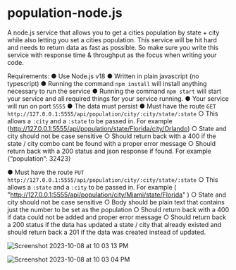 # population-node.js

A node.js service that allows you to get a cities population by state + city
while also letting you set a cities population. This service will be hit hard and needs to return
data as fast as possible. So make sure you write this service with response time & throughput
as the focus when writing your code.

Requirements:
● Use Node.js v18
● Written in plain javascript (no typescript)
● Running the command `npm install` will install anything necessary to run the service
● Running the command `npm start` will start your service and all required things for your
service running.
● Your service will run on port `5555`
● The data must persist
● Must have the route `GET http://127.0.0.1:5555/api/population/city/:city/state/:state`
○ This allows a `:city` and a `:state` to be passed in. For example
(http://127.0.0.1:5555/api/population/state/Florida/city/Orlando)
○ State and city should not be case sensitive
○ Should return back with a 400 if the state / city combo cant be found with a
proper error message
○ Should return back with a 200 status and json response if found. For example
{“population”: 32423}

● Must have the route `PUT http://127.0.0.1:5555/api/population/city/:city/state/:state`
○ This allows a `:state` and a `:city` to be passed in. For example
( "http://127.0.0.1:5555/api/population/city/Miami/state/Florida" )
○ State and city should not be case sensitive
○ Body should be plain text that contains just the number to be set as the
population
○ Should return back with a 400 if data could not be added and proper error
message
○ Should return back a 200 status if the data has updated a state / city that already
existed and should return back a 201 if the data was created instead of updated.



![Screenshot 2023-10-08 at 10 03 13 PM](https://github.com/MehmetCDmr/population-node.js/assets/109488636/2e6acd6a-f40e-43c3-9518-5eb53d284c93)


![Screenshot 2023-10-08 at 10 03 04 PM](https://github.com/MehmetCDmr/population-node.js/assets/109488636/7704e5a6-4aaa-4c48-a438-4a0e3b839849)
